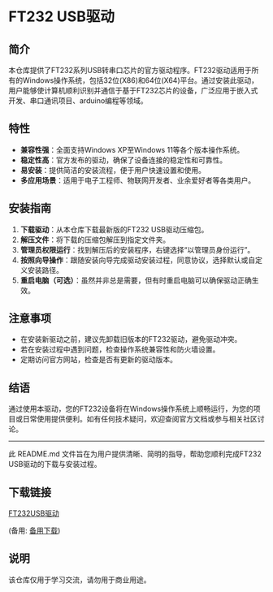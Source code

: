 # FT232 USB驱动

## 简介

本仓库提供了FT232系列USB转串口芯片的官方驱动程序。FT232驱动适用于所有的Windows操作系统，包括32位(X86)和64位(X64)平台。通过安装此驱动，用户能够使计算机顺利识别并通信于基于FT232芯片的设备，广泛应用于嵌入式开发、串口通讯项目、arduino编程等领域。

## 特性

- **兼容性强**：全面支持Windows XP至Windows 11等各个版本操作系统。
- **稳定性高**：官方发布的驱动，确保了设备连接的稳定性和可靠性。
- **易安装**：提供简洁的安装流程，便于用户快速设置和使用。
- **多应用场景**：适用于电子工程师、物联网开发者、业余爱好者等各类用户。

## 安装指南

1. **下载驱动**：从本仓库下载最新版的FT232 USB驱动压缩包。
2. **解压文件**：将下载的压缩包解压到指定文件夹。
3. **管理员权限运行**：找到解压后的安装程序，右键选择“以管理员身份运行”。
4. **按照向导操作**：跟随安装向导完成驱动安装过程，同意协议，选择默认或自定义安装路径。
5. **重启电脑（可选）**：虽然并非总是需要，但有时重启电脑可以确保驱动正确生效。

## 注意事项

- 在安装新驱动之前，建议先卸载旧版本的FT232驱动，避免驱动冲突。
- 若在安装过程中遇到问题，检查操作系统兼容性和防火墙设置。
- 定期访问官方网站，检查是否有更新的驱动版本。

## 结语

通过使用本驱动，您的FT232设备将在Windows操作系统上顺畅运行，为您的项目或日常使用提供便利。如有任何技术疑问，欢迎查阅官方文档或参与相关社区讨论。

---

此 README.md 文件旨在为用户提供清晰、简明的指导，帮助您顺利完成FT232 USB驱动的下载与安装过程。

## 下载链接
[FT232USB驱动](https://pan.quark.cn/s/13659bd267cc) 

(备用: [备用下载](https://pan.baidu.com/s/1xd3oCkxV5_sIB7Rp61uAww?pwd=1234))

## 说明

该仓库仅用于学习交流，请勿用于商业用途。
